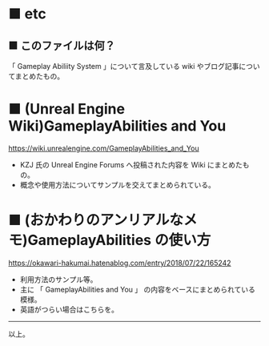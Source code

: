 # ■ etc

## ■ このファイルは何？
 「 Gameplay Abiliity System 」について言及している wiki やブログ記事についてまとめたもの。

# ■ (Unreal Engine Wiki)GameplayAbilities and You
https://wiki.unrealengine.com/GameplayAbilities_and_You

* KZJ 氏の Unreal Engine Forums へ投稿された内容を Wiki にまとめたもの。
* 概念や使用方法についてサンプルを交えてまとめられている。


# ■ (おかわりのアンリアルなメモ)GameplayAbilities の使い方
https://okawari-hakumai.hatenablog.com/entry/2018/07/22/165242

* 利用方法のサンプル等。
* 主に 「 GameplayAbilities and You 」 の内容をベースにまとめられている模様。
* 英語がつらい場合はこちらを。

----
以上。
